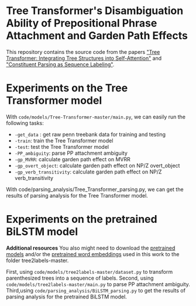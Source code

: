 # Tree Transformer's Disambiguation Ability of Prepositional Phrase Attachment and Garden Path Effects
This repository contains the source code from the papers ["Tree Transformer: Integrating Tree Structures into Self-Attention"](https://arxiv.org/abs/1909.06639) and ["Constituent Parsing as Sequence Labeling"](https://arxiv.org/abs/1810.08994). 

# Experiments on the Tree Transformer model
With `code/models/Tree-Transformer-master/main.py`, we can easily run the following tasks:

- `-get_data` : get raw penn treebank data for training and testing
- `-train`: train the  Tree Transformer model
- `-test`: test the  Tree Transformer model
- `-PP_ambiguity`: parse PP attachment ambiguity
- `-gp_MVRR`: calculate garden path effect on MVRR
- `-gp_overt_object`: calculate garden path effect on NP/Z overt_object
- `-gp_verb_transitivity`: calculate garden path effect on NP/Z verb_transitivity

With code/parsing_analysis/Tree_Transformer_parsing.py, we can get the results of parsing analysis for the Tree Transformer model.

# Experiments on the pretrained BiLSTM model

**Additional resources** You also might need to download the [pretrained models](http://grupolys.org/software/tree2labels-emnlp2018-resources/models-EMNLP2018.zip) and/or the [pretrained word embeddings](http://grupolys.org/software/tree2labels-emnlp2018-resources/embeddings-EMNLP2018.zip) used in this work to the folder tree2labels-master.

First, using `code/models/tree2labels-master/dataset.py` to transform parenthesized trees into a sequence of labels.
Second, using `code/models/tree2labels-master/main.py` to parse PP attachment ambiguity.
Third,using `code/parsing_analysis/BiLSTM_parsing.py` to get the results of parsing analysis for the pretrained BiLSTM model.
